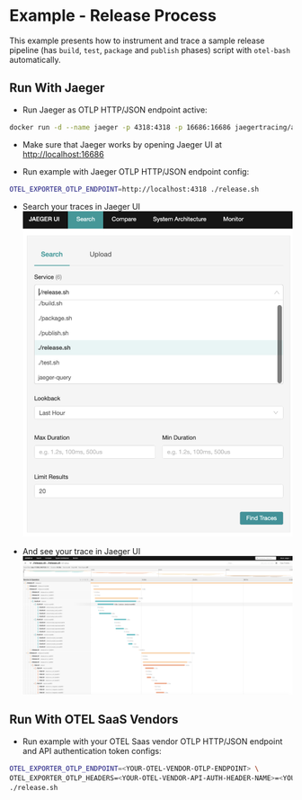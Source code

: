 # Example - Release Process

This example presents how to instrument and trace a sample release pipeline (has `build`, `test`, `package` and `publish` phases) 
script with `otel-bash` automatically.

## Run With Jaeger

- Run Jaeger as OTLP HTTP/JSON endpoint active:
```bash
docker run -d --name jaeger -p 4318:4318 -p 16686:16686 jaegertracing/all-in-one:1.47
```

- Make sure that Jaeger works by opening Jaeger UI at [http://localhost:16686](http://localhost:16686)

- Run example with Jaeger OTLP HTTP/JSON endpoint config:
```bash
OTEL_EXPORTER_OTLP_ENDPOINT=http://localhost:4318 ./release.sh
```

- Search your traces in Jaeger UI
![Search Traces](./images/search-trace.png)

- And see your trace in Jaeger UI
![See Trace](./images/see-trace.png)

## Run With OTEL SaaS Vendors

- Run example with your OTEL Saas vendor OTLP HTTP/JSON endpoint and API authentication token configs:
```bash
OTEL_EXPORTER_OTLP_ENDPOINT=<YOUR-OTEL-VENDOR-OTLP-ENDPOINT> \
OTEL_EXPORTER_OTLP_HEADERS=<YOUR-OTEL-VENDOR-API-AUTH-HEADER-NAME>=<YOUR-OTEL-VENDOR-API-AUTH-TOKEN> \
./release.sh
```
